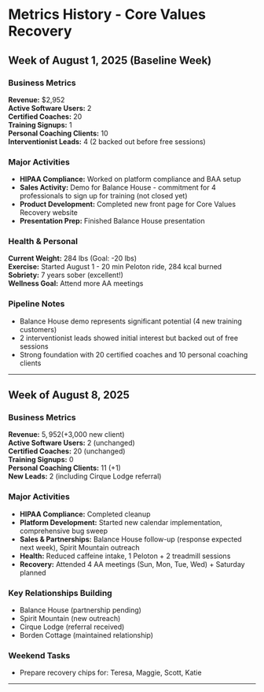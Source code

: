 # Metrics History - Core Values Recovery

## Week of August 1, 2025 (Baseline Week)

### Business Metrics
**Revenue:** $2,952  
**Active Software Users:** 2  
**Certified Coaches:** 20  
**Training Signups:** 1  
**Personal Coaching Clients:** 10  
**Interventionist Leads:** 4 (2 backed out before free sessions)  

### Major Activities
- **HIPAA Compliance:** Worked on platform compliance and BAA setup
- **Sales Activity:** Demo for Balance House - commitment for 4 professionals to sign up for training (not closed yet)
- **Product Development:** Completed new front page for Core Values Recovery website
- **Presentation Prep:** Finished Balance House presentation

### Health & Personal
**Current Weight:** 284 lbs (Goal: -20 lbs)  
**Exercise:** Started August 1 - 20 min Peloton ride, 284 kcal burned  
**Sobriety:** 7 years sober (excellent!)  
**Wellness Goal:** Attend more AA meetings  

### Pipeline Notes
- Balance House demo represents significant potential (4 new training customers)
- 2 interventionist leads showed initial interest but backed out of free sessions
- Strong foundation with 20 certified coaches and 10 personal coaching clients

---

## Week of August 8, 2025

### Business Metrics
**Revenue:** $5,952 (+$3,000 new client)  
**Active Software Users:** 2 (unchanged)  
**Certified Coaches:** 20 (unchanged)  
**Training Signups:** 0  
**Personal Coaching Clients:** 11 (+1)  
**New Leads:** 2 (including Cirque Lodge referral)  

### Major Activities
- **HIPAA Compliance:** Completed cleanup
- **Platform Development:** Started new calendar implementation, comprehensive bug sweep
- **Sales & Partnerships:** Balance House follow-up (response expected next week), Spirit Mountain outreach
- **Health:** Reduced caffeine intake, 1 Peloton + 2 treadmill sessions
- **Recovery:** Attended 4 AA meetings (Sun, Mon, Tue, Wed) + Saturday planned

### Key Relationships Building
- Balance House (partnership pending)
- Spirit Mountain (new outreach)  
- Cirque Lodge (referral received)
- Borden Cottage (maintained relationship)

### Weekend Tasks
- Prepare recovery chips for: Teresa, Maggie, Scott, Katie

---